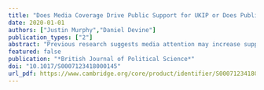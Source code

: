 ```yaml
---
title: "Does Media Coverage Drive Public Support for UKIP or Does Public Support for UKIP Drive Media Coverage?"
date: 2020-01-01
authors: ["Justin Murphy","Daniel Devine"]
publication_types: ["2"]
abstract: "Previous research suggests media attention may increase support for populist right-wing parties, but extant evidence is mostly limited to proportional representation systems in which such an effect would be most likely. At the same time, in the United Kingdom’s first-past-the-post system, an ongoing political and regulatory debate revolves around whether the media give disproportionate coverage to the populist right-wing UK Independence Party (UKIP). This study uses a mixed-methods research design to investigate the causal dynamics of UKIP support and media coverage as an especially valuable case. Vector autoregression, using monthly, aggregate time-series data from January 2004 to April 2017, provides new evidence consistent with a model in which media coverage drives party support, but not vice versa. The article identifies key periods in which stagnating or declining support for UKIP is followed by increases in media coverage and subsequent increases in public support. The findings show that media coverage may drive public support for right-wing populist parties in a substantively non-trivial fashion that is irreducible to previous levels of public support, even in a national institutional environment least supportive of such an effect. The findings have implications for political debates in the UK and potentially other liberal democracies."
featured: false
publication: "*British Journal of Political Science*"
doi: "10.1017/S0007123418000145"
url_pdf: https://www.cambridge.org/core/product/identifier/S0007123418000145/type/journal_article
---
```


